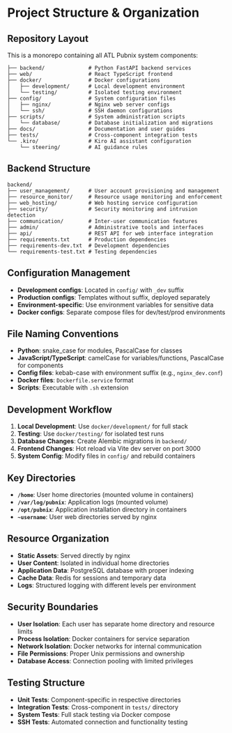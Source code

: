 # Project Structure & Organization

## Repository Layout

This is a monorepo containing all ATL Pubnix system components:

```
├── backend/              # Python FastAPI backend services
├── web/                  # React TypeScript frontend
├── docker/               # Docker configurations
│   ├── development/      # Local development environment
│   └── testing/          # Isolated testing environment
├── config/               # System configuration files
│   ├── nginx/            # Nginx web server configs
│   └── ssh/              # SSH daemon configurations
├── scripts/              # System administration scripts
│   └── database/         # Database initialization and migrations
├── docs/                 # Documentation and user guides
├── tests/                # Cross-component integration tests
└── .kiro/                # Kiro AI assistant configuration
    └── steering/         # AI guidance rules
```

## Backend Structure

```
backend/
├── user_management/      # User account provisioning and management
├── resource_monitor/     # Resource usage monitoring and enforcement
├── web_hosting/          # Web hosting service configuration
├── security/             # Security monitoring and intrusion detection
├── communication/        # Inter-user communication features
├── admin/                # Administrative tools and interfaces
├── api/                  # REST API for web interface integration
├── requirements.txt      # Production dependencies
├── requirements-dev.txt  # Development dependencies
└── requirements-test.txt # Testing dependencies
```

## Configuration Management

- **Development configs**: Located in `config/` with `_dev` suffix
- **Production configs**: Templates without suffix, deployed separately
- **Environment-specific**: Use environment variables for sensitive data
- **Docker configs**: Separate compose files for dev/test/prod environments

## File Naming Conventions

- **Python**: snake_case for modules, PascalCase for classes
- **JavaScript/TypeScript**: camelCase for variables/functions, PascalCase for components
- **Config files**: kebab-case with environment suffix (e.g., `nginx_dev.conf`)
- **Docker files**: `Dockerfile.service` format
- **Scripts**: Executable with `.sh` extension

## Development Workflow

1. **Local Development**: Use `docker/development/` for full stack
2. **Testing**: Use `docker/testing/` for isolated test runs
3. **Database Changes**: Create Alembic migrations in `backend/`
4. **Frontend Changes**: Hot reload via Vite dev server on port 3000
5. **System Config**: Modify files in `config/` and rebuild containers

## Key Directories

- **`/home`**: User home directories (mounted volume in containers)
- **`/var/log/pubnix`**: Application logs (mounted volume)
- **`/opt/pubnix`**: Application installation directory in containers
- **`~username`**: User web directories served by nginx

## Resource Organization

- **Static Assets**: Served directly by nginx
- **User Content**: Isolated in individual home directories
- **Application Data**: PostgreSQL database with proper indexing
- **Cache Data**: Redis for sessions and temporary data
- **Logs**: Structured logging with different levels per environment

## Security Boundaries

- **User Isolation**: Each user has separate home directory and resource limits
- **Process Isolation**: Docker containers for service separation
- **Network Isolation**: Docker networks for internal communication
- **File Permissions**: Proper Unix permissions and ownership
- **Database Access**: Connection pooling with limited privileges

## Testing Structure

- **Unit Tests**: Component-specific in respective directories
- **Integration Tests**: Cross-component in `tests/` directory
- **System Tests**: Full stack testing via Docker compose
- **SSH Tests**: Automated connection and functionality testing